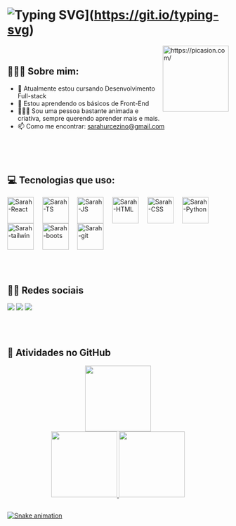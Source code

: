 # ![Typing SVG](https://readme-typing-svg.herokuapp.com?font=Fira+Code&pause=1000&color=F7F7F7&background=151515&random=false&width=435&lines=Ol%C3%A1+eu+sou+Sarah+%F0%9F%91%A9%E2%80%8D%F0%9F%92%BB)](https://git.io/typing-svg)
<a href="https://picasion.com/"><img align="right" src="https://i.picasion.com/pic92/a8411158ebd1599317bd471b26adbfda.gif" width="150" height="150" border="0" alt="https://picasion.com/" /></a><br /><a href="https://picasion.com/"></a>

## 🙋🏽‍♀️ Sobre mim:
- 🔭 Atualmente estou cursando Desenvolvimento Full-stack
- 🌱 Estou aprendendo os básicos de Front-End
- 🧏🏽‍♀️ Sou uma pessoa bastante animada e criativa, sempre querendo aprender mais e mais.
- 📫 Como me encontrar: sarahurcezino@gmail.com

<br>
<br>
<br>

## 💻 Tecnologias que uso:
<div>
  <img align="center" alt="Sarah-React" height="60" src="https://cdn.jsdelivr.net/gh/devicons/devicon/icons/react/react-original-wordmark.svg" />  
  &nbsp;  &nbsp;
  <img align="center" alt="Sarah-TS" height="60"  src="https://cdn.jsdelivr.net/gh/devicons/devicon/icons/typescript/typescript-original.svg" />
  &nbsp;  &nbsp;
  <img align="center" alt="Sarah-JS" height="60" src="https://cdn.jsdelivr.net/gh/devicons/devicon/icons/javascript/javascript-original.svg" />  
  &nbsp;  &nbsp;  
  <img align="center" alt="Sarah-HTML" height="60" src="https://cdn.jsdelivr.net/gh/devicons/devicon/icons/html5/html5-original.svg">  
  &nbsp;  &nbsp;
  <img align="center" alt="Sarah-CSS" height="60" src="https://cdn.jsdelivr.net/gh/devicons/devicon/icons/css3/css3-original.svg">
  &nbsp;  &nbsp;   
  <img align="center" alt="Sarah-Python" height="60" src="https://cdn.jsdelivr.net/gh/devicons/devicon/icons/python/python-original.svg">
  &nbsp;  &nbsp;  
  <img align="center" alt="Sarah-tailwin" height="60" src="https://cdn.jsdelivr.net/gh/devicons/devicon/icons/tailwindcss/tailwindcss-plain.svg" />
  &nbsp;  &nbsp;
  <img align="center" alt="Sarah-boots" height="60" src="https://cdn.jsdelivr.net/gh/devicons/devicon/icons/bootstrap/bootstrap-original.svg" />
  &nbsp;  &nbsp;
  <img align="center" alt="Sarah-git" height="60" src="https://cdn.jsdelivr.net/gh/devicons/devicon/icons/git/git-original.svg" />
  &nbsp;  &nbsp;
</div>
<br>
<br>
<br>

## 🧑‍💻 Redes sociais
<div>
  <a href="mailto:sarahurcezino@gmail.com" target="_blank"><img src="https://img.shields.io/badge/Gmail-D14836?style=for-the-badge&logo=gmail&logoColor=white" ></a>
  <a href="https://br.linkedin.com/in/sarah-costa-urcezino-644117197" target="_blank"><img src="https://img.shields.io/badge/-LinkedIn-%230077B5?style=for-the-badge&logo=linkedin&logoColor=white"></a>
  <a href="https://www.instagram.com/sarah_ur/" target="_blank"><img src="https://img.shields.io/badge/Instagram-E4405F?style=for-the-badge&logo=instagram&logoColor=white"></a>
</div>

<br>
<br>
<br>

## 🧮 Atividades no GitHub
<div align="center">
  <a href="https://github.com/ursarah">
  <img height="150em"src="https://github-readme-streak-stats.herokuapp.com/?user=ursarah&theme=radical&hide_border=true"/><br>
  <img height="150em" src="https://github-readme-stats.vercel.app/api/top-langs/?username=ursarah&hide=html&layout=compact&theme=radical#gh-dark-mode-only&hide_border=false"/>
  <img height="150em" src="https://github-readme-stats.vercel.app/api?username=ursarah&show_icons=true&theme=radical#gh-dark-mode-only&include_all_commits=false&count7_private=true"/>
</div>


  
##
  
![Snake animation](https://github.com/ursarah/ursarah/blob/output/github-contribution-grid-snake.svg)
